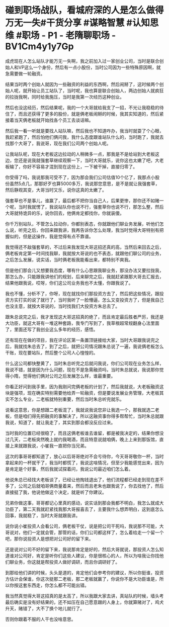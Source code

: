 # 碰到职场战队，看城府深的人是怎么做得万无一失#干货分享 #谋略智慧 #认知思维 #职场 - P1 - 老隋聊职场 - BV1Cm4y1y7Gp

成虎现在人怎么站队才能万无一失啊，我之前加入过一家创业公司，当时是联合创始人和VP这么一个身份，然后有一点小股份，当时公司因为一些特殊原因啊，就急需要做一轮融资。

结果当时两个创始人就因为一些融资的利益的东西啊，然后闹掰了，这时候两个创始人呢，就开始让员工站队了，当时呢，我也算是联合创始人，两边创始人就疯狂的拉拢我啊，同时给我施压，当时是我第一次经历这种创业。

然后也没这经历，然后结果呢，我的一个大哥就给我支了一招，不光让我稳稳的待住了，而且还获得了更多的股份，就是俩老板闹掰的时候，我其实知道的，然后紧接着当天俩老板就开始找各个员工去谈话嘛。

然后我一看一听就是要找人站队嘛，然后我也不知道咋办，我当时就耍了个心眼，我赶紧跑了，然后怕他们俩问我，我什么态度跟谁站队什么的，当时跑了，我就去找那个大哥了，我说哥，现在我们公司两个创始人呢。

让我站队呢，现在大老板这边拉动的人稍微多一点，那我是不是给站到大老板这边，您还是说我就强套草继续观察一下，当时大哥就乐，说你这也太嫩了吧，大老板输了，你好不容易才混到现在这份上，一下被干掉，直接归零了。

你受得了吗，我说那我可受不了，因为那会我们公司估值10个亿了，我那点小股份虽然5点几，那那好歹也算5000多万，我说那您意思，是不是就让我强套草，然后静观其变，大哥当时又乐，说你这真的太嫩了。

强套草也不是事儿，谁赢了，最后都不把你当自己人，后果更惨，那你还不如赌一个呢，当时我就愣了，我说站队你也说不行，强套草你也说不行，那怎么整，然后大哥就特诡异的乐，说你回去，他俩肯定都找你，你就装傻。

你千万别站队，不管怎么拉动你，你都别表态，你就跟他们聊业务发展，听他们怎么说，听完之后，你回来跟我讲，我再告诉你怎么处理，我当时觉得大哥特别有把握似的，但是这操作，我是觉得有点不靠谱。

我觉得还不敌强套草的，不过后来我发现大哥这招还真的高，当然后来回去之后，俩老板肯定第一时间找我聊，我就按大哥说的也不表态，就跟他们聊公司的业务，之后怎么发展，说实话，当时俩老板我能看出来，都特别不爽我。

但是他们那会儿又想要我态度，哪有什么心思跟我聊业务，那没办法又要拉拢我，那怎么办，只能跟我讲他们的规划，后来聊完之后，我就赶紧跟那大哥去汇报去，结果他跟我说，哎呀，你们这公司业务我也不太懂，你跟我说了。

我也不懂，分析不了，你呀，现在就找你们那投资方去了，然后把这些情况，跟投资方实打实的说了就行了，当时我听了一脸懵逼，怎么又变投资方了，但是我自己也没主意，就按大哥说的，当时找我们大投资方朱总去了。

跟朱总说完之后，我才发现这大哥这招真的绝了，而且肯定最后胜者严厉，我还是大功臣，就这大哥有一堆这种套路，我专门写到了，我草根超常规翻身心法里面了，里面还写了我创业这么多年的经历，感悟。

还有现在在做的项目，我在评论区第一条置顶链接给大家，当时大哥跟我说完之后，我就找朱总去了，到了之后，就把公司情况跟朱总说了一遍，我说俩老板怎么干账，现在要站队，然后整个公司人心惶惶的。

什么这公司都快整黄了，当时朱总听完之后就问我说，你们公司现在业务怎么样，我说不错，就是因为什么问题，现在不是急需融资吗，当时朱总就说，我说那你觉得小隋，觉得他们俩对公司之后发展怎么样，谁最重要。

你看正好问到我手里，因为我刚问完俩老板的计划了，然后我就说，大老板融资这块是强项，现在确实特别需要他给弄一轮融资，但是要说发展业务管理，大老板其实不怎么专业，二老板就特别重要，然后当时朱总听完就乐。

说看这意思，你是想跟二老板混了，我就说我说您非让我选一个，那我就选二老板，但是咱们得先把融资的事解决了，所以这融资事你得多帮帮忙，当时朱总就跟我说，知道了，就让我走了，其实到那会都没反应过来。

当时我的位置已经很稳了，而且这俩老板谁去谁留，都是被我决定的，结果你想没过几天，二老板突然晚上就约我喝酒，而且特意说就咱俩，晚上上来到那饭馆，直接上来就跟我说，小崔我一直把你当兄弟。

这次的事哥哥都知道了，放心以后哥哥绝对不会亏待你，今天哥哥敬你一杯，当时拿起来的一杯就干了，我当时都慌了，我说这啥情况，但至少我能感觉出来，因为是肯定是个好事，然后我就试探着问，我说公司最近咱们怎么着。

他说朱总已经找大老板谈了，已经让他掏钱退出了，他们流程都已经走到现在差不多了，公司之后就咱哥俩商量着来，然后而且老朱也跟我说了，你去找他了，然后直接挺了我，他说他做这个决定，就是听了你建议。

兄弟你做这事，哥哥都记心里真的感动，说实话到那会我都不明白，我怎么就成大功臣了，第二天我就赶紧找我那大哥报喜去了，主要我什么想弄明白，这到底怎么回事，我就稳了，当时大哥就跟我讲。

说你说小崔投资人会看公司，俩老板干仗，说是把公司干死吗，我说那不可能，大哥说对，他们一定就会管，那管的话，你们公司都这样了，怎么着给走一个留一个吧，那你说投资人是想把对公司好的留下来。

还是说对公司不好的留下来，我说那肯定是好的，然后大哥就说，那投资人怎么知道谁对公司好，肯定是听你们这些人建议，你是很核心的人，所以为啥我让你找他们聊业务，你这就是帮投资人做好调研，而且你调研好了。

到那给他们讲的时候，头头是道的，肯定他们会参考你的建议，所以你挺谁，投资方估计会保谁，你这次挺那二老板，那二老板就赢了，你说你不是大功臣谁是，所以你按这套东西走，你怎么都不可能出错。

我当然真觉得大哥这招真的是太高了，所以我跟大家去讲，真站队的时候，墙头考最后确实是没有好结果的，还不如压在自己愿意跟的人身上，你就算赌对了，鸡犬升天，赌错了，大不了换个地儿就行了。

否则你跟着不服的人干也没啥意思。